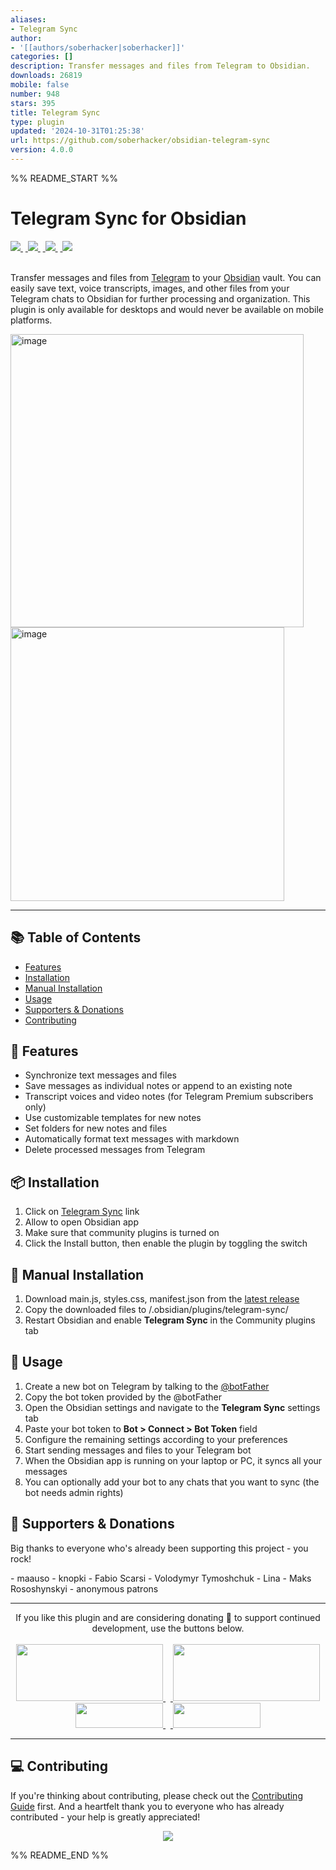```yaml
---
aliases:
- Telegram Sync
author:
- '[[authors/soberhacker|soberhacker]]'
categories: []
description: Transfer messages and files from Telegram to Obsidian.
downloads: 26819
mobile: false
number: 948
stars: 395
title: Telegram Sync
type: plugin
updated: '2024-10-31T01:25:38'
url: https://github.com/soberhacker/obsidian-telegram-sync
version: 4.0.0
---
```


%% README_START %%

# Telegram Sync for Obsidian

<a href="https://github.com/soberhacker/obsidian-telegram-sync/releases/latest">
<img src="https://img.shields.io/github/v/release/soberhacker/obsidian-telegram-sync?label=plugin&display_name=tag&logo=obsidian&color=purple&logoColor=violet">
</a>&nbsp;<a href="https://github.com/soberhacker/obsidian-telegram-sync">
<img src="https://img.shields.io/github/downloads/soberhacker/obsidian-telegram-sync/total?logo=github">
</a>&nbsp;<a href="https://t.me/obsidian_telegram_sync">
<img src="https://img.shields.io/badge/Telegram-Channel-blue.svg?logo=telegram">
</a>&nbsp;<a href="https://t.me/tribute/app?startapp=sfFf">
<img src="https://img.shields.io/badge/Telegram-Support-red.svg?logo=telegram&logoColor=f5f5f5&color=red">
</a><br><br>

Transfer messages and files from [Telegram](https://telegram.org/) to your [Obsidian](https://obsidian.md/plugins?id=telegram-sync) vault. You can easily save text, voice transcripts, images, and other files from your Telegram chats to Obsidian for further processing and organization. This plugin is only available for desktops and would never be available on mobile platforms.

<img width="469" alt="image" src="https://github.com/soberhacker/obsidian-telegram-sync/assets/128756825/65f84775-8cb4-4a45-811b-296b87e2b52d"> <img width="438" alt="image" src="https://github.com/soberhacker/obsidian-telegram-sync/assets/128756825/e50c6e5a-b9d6-4995-8538-d4095d6966f2">

---

## 📚 Table of Contents

-   [Features](#-features)
-   [Installation](#-installation)
-   [Manual Installation](#-manual-installation)
-   [Usage](#-usage)
-   [Supporters & Donations](#-supporters--donations)
-   [Contributing](#-contributing)

## 🚀 Features

-   Synchronize text messages and files
-   Save messages as individual notes or append to an existing note
-   Transcript voices and video notes (for Telegram Premium subscribers only)
-   Use customizable templates for new notes
-   Set folders for new notes and files
-   Automatically format text messages with markdown
-   Delete processed messages from Telegram

## 📦 Installation

1. Click on [Telegram Sync](https://obsidian.md/plugins?id=telegram-sync) link
2. Allow to open Obsidian app
3. Make sure that community plugins is turned on
4. Click the Install button, then enable the plugin by toggling the switch

## 👏 Manual Installation

1. Download main.js, styles.css, manifest.json from the [latest release](https://github.com/soberhacker/obsidian-telegram-sync/releases//latest)
2. Copy the downloaded files to <path-to-your-vault>/.obsidian/plugins/telegram-sync/
3. Restart Obsidian and enable **Telegram Sync** in the Community plugins tab

## 📮 Usage

1. Create a new bot on Telegram by talking to the [@botFather](https://t.me/botfather)
2. Copy the bot token provided by the @botFather
3. Open the Obsidian settings and navigate to the **Telegram Sync** settings tab
4. Paste your bot token to **Bot > Connect > Bot Token** field
5. Configure the remaining settings according to your preferences
6. Start sending messages and files to your Telegram bot
7. When the Obsidian app is running on your laptop or PC, it syncs all your messages
8. You can optionally add your bot to any chats that you want to sync (the bot needs admin rights)

## 💁 Supporters & Donations

Big thanks to everyone who's already been supporting this project - you rock!

\- maauso - knopki - Fabio Scarsi - Volodymyr Tymoshchuk - Lina - Maks Rososhynskyi - anonymous patrons

---

<div align="center">
If you like this plugin and are considering donating 🌠 to support continued development, use the buttons below.<br><br>

<a href="https://nowpayments.io/donation?api_key=JMM7NE1-M4X4JY6-N8EK1GJ-H8XQXFK">
<img src="https://img.buymeacoffee.com/button-api/?text=Cryptocurrency&emoji=%F0%9F%9A%80&slug=soberhacker&button_colour=e38215&font_colour=FFFFFF&font_family=Bree&outline_colour=000000&coffee_colour=FFDD00" width=235 height=91>
</a>&nbsp;&nbsp;<a href="https://www.buymeacoffee.com/soberhacker">
<img src="https://img.buymeacoffee.com/button-api/?text=Buy%20me%20a%20coffee&emoji=%E2%98%95&slug=soberhacker&button_colour=5F7FFF&font_colour=ffffff&font_family=Cookie&outline_colour=000000&coffee_colour=FFFFFF"  width=235 height=91>
</a><br>
<a href="https://ko-fi.com/soberhacker">
<img src="https://storage.ko-fi.com/cdn/brandasset/logo_white_stroke.png?" width=140 height=40>
</a>&nbsp;&nbsp;<a href="https://www.paypal.com/donate/?hosted_button_id=VYSCUZX8MYGCU">
<img src="https://www.paypalobjects.com/digitalassets/c/website/logo/full-text/pp_fc_hl.svg" width=140 height=40>
</a>
</div>

---

## 💻 Contributing

If you're thinking about contributing, please check out the [Contributing Guide](./CONTRIBUTING.md) first. And a heartfelt thank you to everyone who has already contributed - your help is greatly appreciated!
<br>

<div align="center">
<a href="https://github.com/soberhacker/obsidian-telegram-sync/graphs/contributors">
  <img src="https://contrib.rocks/image?repo=soberhacker/obsidian-telegram-sync" />
</a>
</div>


%% README_END %%